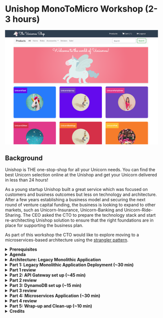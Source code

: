 # Unishop MonoToMicro Workshop (2-3 hours)

![](/MonoToMicroAssets/assets1024/unishop_front.png)

## Background

Unishop is THE one-stop-shop for all your Unicorn needs. You can find the best Unicorn selection online at the Unishop
and get your Unicorn delivered in less than 24 hours! 

As a young startup Unishop built a great service which was focused on customers and business outcomes but less on
technology and architecture. After a few years establishing a business model and securing the next round of venture
capital funding, the business is looking to expand to other markets, such as Unicorn-Insurance, Unicorn-Banking and
Unicorn-Ride-Sharing. The CEO asked the CTO to prepare the technology stack and start re-architecting Unishop solution
to ensure that the right foundations are in place for supporting the business plan.

As part of this workshop the CTO would like to explore moving to a microservices-based architecture using the [strangler
pattern](https://martinfowler.com/bliki/StranglerFigApplication.html).

<details>
<summary>  
<b>Prerequisites</b>
</summary>
<br> 
Before we start, we will need to ensure that we have some tools installed.

* **AWS account (mandatory)**: for deploying the resources and application
* **Java (optional)**: If you planning on compiling the code yourself you will need Java installed locally. It is recommended to check if you have Java already installed. Use the `java -version` from command line to check
if you have it on your machine (see output below for how it should look if you have Java installed on your machine. If
you can't find it on your machine then download Java 1.8.0.x or above).

```
sh-3.2# java -version
java version "1.8.0_202"
Java(TM) SE Runtime Environment (build 1.8.0_202-b08)
Java HotSpot(TM) 64-Bit Server VM (build 25.202-b08, mixed mode)
```

* **IDE of your choosing (optional, two popular ones listed below)**:
If you planning on browsing the code locally we recommend you will use an IDE
    * Eclipse IDE for Java Developers: https://www.eclipse.org/downloads/
    * IntelliJ IDEA: https://www.jetbrains.com/idea/download/
* **Gradle (optional)**: If you planning on compiling the code yourself you will need Gardle installed locally. Download Gardle from https://gradle.org/install/

</details>

<details>
<summary>
<b>Agenda</b>
</summary>
<br> 
We've broken the workshop down into easy to follow and digestible chunks, which walks you through the process of
transforming a monolithic application to a microservices-based application.
   
In **Part 1**, we will cover the monolithic application. It is a **traditional** Spring Boot Java application which will be deployed on an EC2 instance and connect to RDS MySQL database. The frontend will be hosted on S3 **Static web hosting**, it is a simple yet powerful hosting solution which auto-scale and meet growing needs automatically. Once deployed, the **Unishop** will be accessible to the outside
world.

In **Part 2-5** we will extract domain-based functionality and build it as a standalone microservice using Lambda and DynamoDB. In this case, that will be the Unishop shopping cart functionality.

In **Part 2** we will front the legacy application with API Gateway which will help switch between old REST API to new Lambda code.

In **Part 3** we will set up a new DynamoDB table which will hold the shopping cart.

In **Part 4** we will deploy Lambda code which will replace the legacy shopping cart functionality.  

**Part 5** will be used to wrap up and clean up.  

As you probably understand by now, one of the major benefits of moving to microservices architecture is that you can
develop each microservice using different technologies stack which is most suitable
for the use case. In this case, we decided to use Lambda and DynamoDB as the compute and database capabilities for the Unishop shopping cart functionality.

</details>

<details>
<summary>  
<b>Architecture: Legacy Monolithic Application</b>
</summary>
<br>
The AS-IS architecture looks as follows:  
![](/MonoToMicroAssets/assets1024/Slide1.png)

For simplicity, we will leverage a single VPC with two public subnets in two availability zones.
The EC2 instance will reside within a single availability zone. Likewise, the RDS instance will reside within a
single availability zone. 

Once the legacy application is deployed we will use API Gateway to front it, which will enable a more seamless transition
to the microservices pattern.

The TO-BE architecture, would not change the AS-IS architecture, however, we will use Lambda and DynamoDB to implement the shopping cart microservice functionality. Note that with the introduction of DynamoDB, data migration from MySQL to DynamoDB will be required.    
 ![](/MonoToMicroAssets/assets1024/Slide2.png)

</details>

<details>
<summary> 
<b>Part 1: Legacy Monolithic Application Deployment (~30 min)</b>
</summary>
<br> 

In this section we will deploy our legacy application using CloudFormation template. 
For this portion, please work through this [exercise](/MonoToMicroLegacy).  
</details>

<details>
<summary> 
<b>Part 1 review</b>
</summary>
 <br>
   
   ```
Now that we've successfully deployed our monolithic application, we're ready to consider how we might peel off
capabilities to be deployed as a separate microservice.

Let's take a moment to inspect the code base of the monolithic application that we just deployed. It is broken up into a
number of primary controllers.
    * CoreController
    * BasketController: basket management
    * UnicornController: inventory management
    * UserController: user management, registration, login
    * HealthController: performs basic health checks

In addition to the controllers, each domain got a number of other key components, e.g. events, models, repository
representations, and services. The database (RDS MySQL) is a reflection of the domains with 3 tables.
* unicorns: holds the inventory of Unicorns
* unicorn_basket: an association table between the Unicorns and the user's selection
* unicorn_user: represents the users in the system

In an e-commerce application, the basket functionality is critical. It needs to be highly available, durable, and
scalble to meet on-going and spiky workloads, e.g. Black Friday surges. One good first step would be to move this
functionality out of the monolith to allow it to scale independently to meet these needs. This also allows the
development teams to respond more rapidly to new business requirements, e.g. the business wanting to add new items
associated with their new insurance or banking initiatives.

So, let's plan the move, we will need a simple yet bulletproof plan which we can follow and replicate in the future for
other microservices. When thinking about breaking a monolith you need to consider the following 
* Microservice stack: Which tools are best for the microservice implementation? 
* Microservice data access: How do you make sure that current consumers of the API's won't break?
* Data migration: How do you move the data from the monolith to the microservice
* Microservice switch over: How do you enable a seamless switch between monolith and microservice
* Microservices and monolith internal data exchange: Performance is key to any solution. When breaking monolith to small
chunks you introduce chatter to the network which can have performance impact. Considering internal communication
between microservices and the monolith is essential for success.

With all of the above in mind, let's try to figure out how we will do it?
```

```diff
+ Participant Task: Break into small groups and plan your own deployment before peeking into the steps we decided to take
```
</details>

<details>
<summary>  
<b>Part 2: API Gateway set up (~45 min)</b>
</summary>
<br>

Once we have the legacy application up and running. Let's front it with API gateway which will help us switch between implementations easily.  
For this portion, please work through this [exercise](/MonoToMicroAPIGateway).
</details>

<details>
<summary> 
<b>Part 2 review</b>
</summary>
<br>
   
   ```
In part 2 we've introduced API gateway to front the legacy application. This is the first step moving 
towards microservice architecture. Fronting your legacy application with API gateway enables more than 
just a move to microservices, you can also introduce GraphQL on top of it to merge schemas and create 
API’s which pulls information from different microservices, giving the business ability to test 
different data consumption patterns and innovate rapidly. 
   ```
</details>


<details>
<summary>  
<b>Part 3: DynamoDB set up (~15 min)</b>
</summary>
<br>
 
In part 3 and 4 we will setup the new Microservice. We start with the data layer, so let's set up DynamoDB table.  
For this portion, please work through this [exercise](/MonoToMicroDynamoDB).
</details>

<details>
<summary> 
<b>Part 3 review</b>
</summary>
<br> 
   
   ```
There are many benefits in moving to microservice architecture, an important one is the ability to use 
different technology stack to compose the service. Another one is the ability to change the stack while 
minimizing the blast radius. Using DynamoDB as database with Lambda as business logic execution layer 
is one example of using different stack for a specific access pattern. We recommend you explore new 
technologies and components using Proof Of Concept (PoC) strategy and selecting the technology which 
makes the logical selection for the specific service
   ```
   
</details>

<details>
<summary>  
<b>Part 4: Microservices Application (~30 min)</b>
</summary>
<br>
 
In this section we will deploy Lambda code and instruct the API gateway to invoke the newly deployed Lambda shopping cart functionality  
For this portion, please work through this [exercise](/MonoToMicroLambda).
</details>

<details>
<summary> 
<b>Part 4 review</b>
</summary>
<br> 
   
   ```
So, what happened here, we’ve deployed a legacy application to the cloud using CloudFormation 
(the app can be an on premises one). Next, we’ve fronted the legacy application with API gateway to enable seamless 
switchover between implementations and redirecting requests to different microservices. Lastly, 
we’ve implemented a new microservice which breaks the legacy monolith to small chunks and 
redirected requests to the new service. et voila, strangler pattern in action. Now, let’s do 
some cleanup and happy hour is just around the corner. 
   ```

</details>

<details>
<summary>  
<b>Part 5: Wrap-up and Clean-up (~10 min)</b>
</summary>
<br>
   
Modernizing legacy applications is a necessity, there are few approaches you can follow; we hope that this workshop highlighted the benefits of breaking the monolith using the **strangler pattern**. Whichever approach you decide to follow we believe that the gradual improvement will benefit your business and increase confidence in delivering application modernization. Good luck with your journey!

```diff
- Before you leave, make sure you delete the below resources so you won’t be charged for on going usage!
```

* **Delete the CloudFormation stacks for the legacy application**
* **Delete the CloudFormation stacks for DynamoDB unless you've created the database manually, in that case you need to manually delete the table**
* **Remove the IAM role created for Lambda/DynamoDB**
* **Remove the keypair if created**
* **Delete S3 bucket with all content**

</details>

<details>
<summary>  
<b>Credits</b>
</summary>
<br>

### Contributers

Thanks for the below team members who worked very hard to get this workshop in place
* **Puneet Agarwal**
* **Mony kiem**
* **Aravind Singirikonda**
* **Heeki Park**
* **Nir Ozeri**

</details>

